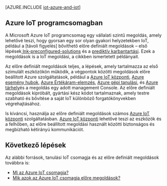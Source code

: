 <properties
 pageTitle="Az Internet a elhárításukhoz Azure megoldások |} Microsoft Azure"
 description="A minta megoldási, és hogyan kapcsolódik Azure IoT csomagja és előre definiált megoldások Azure IoT egy áttekintése"
 services=""
 suite="iot-suite"
 documentationCenter=""
 authors="dominicbetts"
 manager="timlt"
 editor=""/>

<tags
 ms.service="iot-suite"
 ms.devlang="na"
 ms.topic="get-started-article"
 ms.tgt_pltfrm="na"
 ms.workload="na"
 ms.date="08/09/2016"
 ms.author="dobett"/>

[AZURE.INCLUDE [iot-azure-and-iot](../../includes/iot-azure-and-iot.md)]

## <a name="azure-iot-suite"></a>Azure IoT programcsomagban

A Microsoft Azure IoT programcsomag egy vállalati szintű megoldás, amely lehetővé teszi, hogy gyorsan egy sor olyan gyakori helyzetekben IoT, például a [távoli figyelés] bővíthető előre definiált megoldások – első lépések[ lnk-preconfigured-solutions] és a [prediktív karbantartási][lnk-predictive-maintenance]. Ezek a megoldások is a IoT megoldási, a cikkben ismertetett példányait.

Az előre definiált megoldások teljes, a lépések, amely tartalmazza az első szimulált eszközökön működik, a végpontok közötti megoldások előre beállított Azure szolgáltatások, például a [Azure IoT központi][], [Azure esemény hubok][], [Azure Értékáram-elemzés][], [Azure gépi tanulási][], és [Azure tárhely][]és a megoldás egy adott management Console. Az előre definiált megoldások kipróbált, gyártási kész kódot tartalmaznak, amely testre szabható és bővítése a saját IoT különböző forgatókönyvekben végrehajtásához.

Is kíváncsi, használja az előre definiált megoldások számos [Azure IoT központi][] szolgáltatásban. [Azure IoT központi][] lehetővé teszi az eszközök és a felhőben, az előre beállított megoldási használt közötti biztonságos és megbízható kétirányú kommunikációt.

## <a name="next-steps"></a>Következő lépések

Az alábbi források, tanulási IoT csomagja és az előre definiált megoldások továbbra is:

- [Mi az Azure IoT csomagja?][lnk-whatissuite]
- [Mik azok az Azure IoT csomagja előre megoldások?][lnk-whatarepreconfigured]

[lnk-whatissuite]: iot-suite-overview.md
[lnk-whatarepreconfigured]: iot-suite-what-are-preconfigured-solutions.md

[lnk-preconfigured-solutions]: iot-suite-getstarted-preconfigured-solutions.md
[Azure IoT központi]: https://azure.microsoft.com/documentation/services/iot-hub/
[Azure esemény hubok]: https://azure.microsoft.com/documentation/services/event-hubs/
[Azure Értékáram-elemzés]: https://azure.microsoft.com/documentation/services/stream-analytics/
[Azure gépi tanulási]: https://azure.microsoft.com/documentation/services/machine-learning/
[Azure tárhely]: https://azure.microsoft.com/documentation/services/storage/
[lnk-predictive-maintenance]: iot-suite-predictive-overview.md